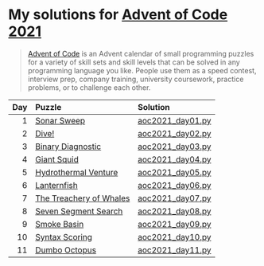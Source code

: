 # My solutions for [Advent of Code 2021](https://adventofcode.com/2021)

> [Advent of Code](https://adventofcode.com/2021/about) is an Advent calendar of small
> programming puzzles for a variety of skill sets and skill levels that can be solved in
> any programming language you like. People use them as a speed contest, interview prep,
> company training, university coursework, practice problems, or to challenge each other.

| Day | Puzzle                                                          | Solution                             |
| --: | :-------------------------------------------------------------- | :----------------------------------- |
|   1 | [Sonar Sweep](https://adventofcode.com/2021/day/1)              | [aoc2021_day01.py](aoc2021_day01.py) |
|   2 | [Dive!](https://adventofcode.com/2021/day/2)                    | [aoc2021_day02.py](aoc2021_day02.py) |
|   3 | [Binary Diagnostic](https://adventofcode.com/2021/day/3)        | [aoc2021_day03.py](aoc2021_day03.py) |
|   4 | [Giant Squid](https://adventofcode.com/2021/day/4)              | [aoc2021_day04.py](aoc2021_day04.py) |
|   5 | [Hydrothermal Venture](https://adventofcode.com/2021/day/5)     | [aoc2021_day05.py](aoc2021_day05.py) |
|   6 | [Lanternfish](https://adventofcode.com/2021/day/6)              | [aoc2021_day06.py](aoc2021_day06.py) |
|   7 | [The Treachery of Whales](https://adventofcode.com/2021/day/7)  | [aoc2021_day07.py](aoc2021_day07.py) |
|   8 | [Seven Segment Search](https://adventofcode.com/2021/day/8)     | [aoc2021_day08.py](aoc2021_day08.py) |
|   9 | [Smoke Basin](https://adventofcode.com/2021/day/9)              | [aoc2021_day09.py](aoc2021_day09.py) |
|  10 | [Syntax Scoring](https://adventofcode.com/2021/day/10)          | [aoc2021_day10.py](aoc2021_day10.py) |
|  11 | [Dumbo Octopus](https://adventofcode.com/2021/day/11)           | [aoc2021_day11.py](aoc2021_day11.py) |